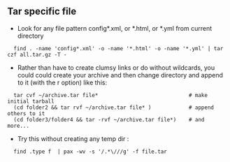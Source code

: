 ## Tar specific file

- Look for any file pattern config*.xml, or *.html, or *.yml from current directory

```
  find . -name 'config*.xml' -o -name '*.html' -o -name '*.yml' | tar czf all.tar.gz -T -
```

- Rather than have to create clumsy links or do without wildcards, you could could create your archive and then change directory and append to it (with the r option) like this:

```
  tar cvf ~/archive.tar file*                             # make initial tarball
  (cd folder2 && tar rvf ~/archive.tar file* )            # append others to it
  (cd folder3/folder4 && tar -rvf ~/archive.tar file*)    # and more...
```

- Try this without creating any temp dir :

```
  find .type f  | pax -wv -s '/.*\///g' -f file.tar
```
